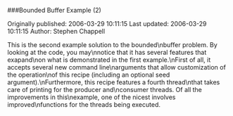 ###Bounded Buffer Example (2)

Originally published: 2006-03-29 10:11:15
Last updated: 2006-03-29 10:11:15
Author: Stephen Chappell

This is the second example solution to the bounded\nbuffer problem. By looking at the code, you may\nnotice that it has several features that exapand\non what is demonstrated in the first example.\nFirst of all, it accepts several new command line\narguments that allow customization of the operation\nof this recipe (including an optional seed argument).\nFurthermore, this recipe features a fourth thread\nthat takes care of printing for the producer and\nconsumer threads. Of all the improvements in this\nexample, one of the nicest involves improved\nfunctions for the threads being executed.